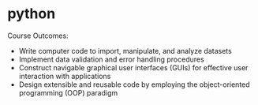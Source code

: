 # python
Course Outcomes:
- Write computer code to import, manipulate, and analyze datasets
- Implement data validation and error handling procedures
- Construct navigable graphical user interfaces (GUIs) for effective user interaction with applications
- Design extensible and reusable code by employing the object-oriented programming (OOP) paradigm
